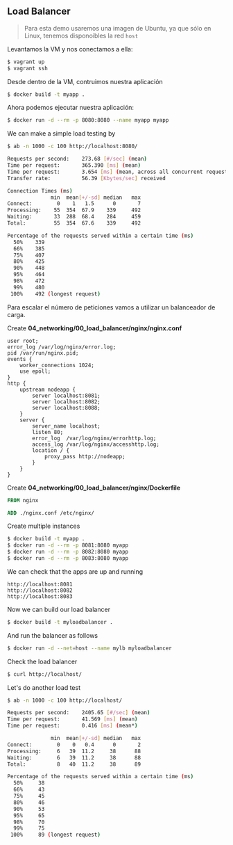 ## Load Balancer

> Para esta demo usaremos una imagen de Ubuntu, ya que sólo en Linux, tenemos disponoibles la red `host`

Levantamos la VM y nos conectamos a ella:

```bash
$ vagrant up
$ vagrant ssh
```

Desde dentro de la VM, contruimos nuestra aplicación

```bash
$ docker build -t myapp .
```

Ahora podemos ejecutar nuestra aplicación:

```bash
$ docker run -d --rm -p 8080:8080 --name myapp myapp
```

We can make a simple load testing by

```bash
$ ab -n 1000 -c 100 http://localhost:8080/
```

```bash
Requests per second:    273.68 [#/sec] (mean)
Time per request:       365.390 [ms] (mean)
Time per request:       3.654 [ms] (mean, across all concurrent requests)
Transfer rate:          56.39 [Kbytes/sec] received

Connection Times (ms)
              min  mean[+/-sd] median   max
Connect:        0    1   1.5      0       7
Processing:    55  354  67.9    339     492
Waiting:       33  288  68.4    284     459
Total:         55  354  67.6    339     492

Percentage of the requests served within a certain time (ms)
  50%    339
  66%    385
  75%    407
  80%    425
  90%    448
  95%    464
  98%    472
  99%    480
 100%    492 (longest request)
```

Para escalar el número de peticiones vamos a utilizar un balanceador de carga.

Create __04_networking/00_load_balancer/nginx/nginx.conf__

```
user root;
error_log /var/log/nginx/error.log;
pid /var/run/nginx.pid;
events {
    worker_connections 1024;
    use epoll;
}
http {
    upstream nodeapp {
        server localhost:8081;
        server localhost:8082;
        server localhost:8088;
    }
    server {
        server_name localhost;
        listen 80;
        error_log  /var/log/nginx/errorhttp.log;
        access_log /var/log/nginx/accesshttp.log;
        location / {
            proxy_pass http://nodeapp;
        }
    }
}
```

Create __04_networking/00_load_balancer/nginx/Dockerfile__

```Dockerfile
FROM nginx

ADD ./nginx.conf /etc/nginx/
```

Create multiple instances

```bash
$ docker build -t myapp .
$ docker run -d --rm -p 8081:8080 myapp
$ docker run -d --rm -p 8082:8080 myapp
$ docker run -d --rm -p 8083:8080 myapp
```

We can check that the apps are up and running

```
http://localhost:8081
http://localhost:8082
http://localhost:8083
```

Now we can build our load balancer

```bash
$ docker build -t myloadbalancer .
```

And run the balancer as follows

```bash
$ docker run -d --net=host --name mylb myloadbalancer
```

Check the load balancer

```bash
$ curl http://localhost/
```

Let's do another load test

```bash
$ ab -n 1000 -c 100 http://localhost/
```

```bash
Requests per second:    2405.65 [#/sec] (mean)
Time per request:       41.569 [ms] (mean)
Time per request:       0.416 [ms] (mean*)

              min  mean[+/-sd] median   max
Connect:        0    0   0.4      0       2
Processing:     6   39  11.2     38      88
Waiting:        6   39  11.2     38      88
Total:          8   40  11.2     38      89

Percentage of the requests served within a certain time (ms)
  50%     38
  66%     43
  75%     45
  80%     46
  90%     53
  95%     65
  98%     70
  99%     75
 100%     89 (longest request)
```